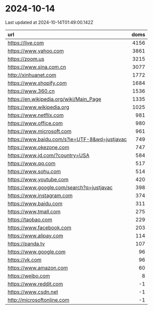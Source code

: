 # 2024-10-14

<!-- BEGIN -->
Last updated at 2024-10-14T01:49:00.142Z

url | doms
:- | -:
https://live.com | 4156
https://www.yahoo.com | 3861
https://zoom.us | 3215
https://www.sina.com.cn | 3077
http://xinhuanet.com | 1772
https://www.shopify.com | 1684
https://www.360.cn | 1536
https://en.wikipedia.org/wiki/Main_Page | 1335
https://www.wikipedia.org | 1025
https://www.netflix.com | 981
https://www.office.com | 980
https://www.microsoft.com | 961
https://www.baidu.com/s?ie=UTF-8&wd=justjavac | 749
https://www.okezone.com | 747
https://www.jd.com/?country=USA | 584
https://www.qq.com | 517
https://www.sohu.com | 514
https://www.youtube.com | 420
https://www.google.com/search?q=justjavac | 398
https://www.instagram.com | 374
https://www.baidu.com | 311
https://www.tmall.com | 275
https://taobao.com | 229
https://www.facebook.com | 203
https://www.alipay.com | 114
https://panda.tv | 107
https://www.google.com | 96
https://vk.com | 96
https://www.amazon.com | 60
https://weibo.com | 8
https://www.reddit.com | -1
https://www.csdn.net | -1
http://microsoftonline.com | -1
<!-- END -->
